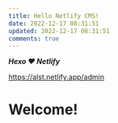 ```yaml
---
title: Hello Netlify CMS!
date: 2022-12-17 08:31:51
updated: 2022-12-17 08:31:51
comments: true
---
```

***H﻿exo  ❤️ Netlify***

<https://alst.netlify.app/admin>

# **W﻿elcome!**